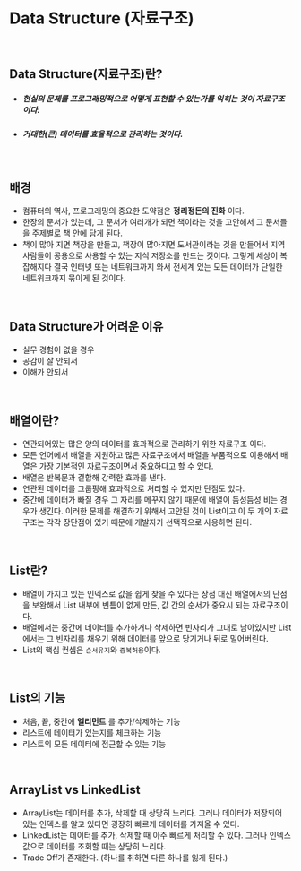 # Data Structure (자료구조)

<br>

## Data Structure(자료구조)란?
- ##### 현실의 문제를 프로그래밍적으로 어떻게 표현할 수 있는가를 익히는 것이 자료구조이다.
- ##### 거대한(큰) 데이터를 효율적으로 관리하는 것이다.

<br>

## 배경

- 컴퓨터의 역사, 프로그래밍의 중요한 도약점은 **정리정돈의 진화** 이다.
- 한장의 문서가 있는데, 그 문서가 여러개가 되면 책이라는 것을 고안해서 그 문서들을 주제별로 책 안에 담게 된다.
- 책이 많아 지면 책장을 만들고, 책장이 많아지면 도서관이라는 것을 만들어서 지역 사람들이 공용으로 사용할 수 있는 지식 저장소를 만드는 것이다. 그렇게 세상이 복잡해지다 결국 인터넷 또는 네트워크까지 와서 전세계 있는 모든 데이터가 단일한 네트워크까지 묶이게 된 것이다.

<br>

## Data Structure가 어려운 이유
- 실무 경험이 없을 경우
- 공감이 잘 안되서
- 이해가 안되서

<br>



## 배열이란?
- 연관되어있는 많은 양의 데이터를 효과적으로 관리하기 위한 자료구조 이다.
- 모든 언어에서 배열을 지원하고 많은 자료구조에서 배열을 부품적으로 이용해서 배열은 가장 기본적인 자료구조이면서 중요하다고 할 수 있다.
- 배열은 반복문과 결합해 강력한 효과를 낸다.
- 연관된 데이터를 그룹핑해 효과적으로 처리할 수 있지만 단점도 있다.
- 중간에 데이터가 빠질 경우 그 자리를 메꾸지 않기 때문에 배열이 듬성듬성 비는 경우가 생긴다.
이러한 문제를 해결하기 위해서 고안된 것이 List이고 이 두 개의 자료구조는 각각 장단점이 있기 때문에 개발자가 선택적으로 사용하면 된다.


<br>

## List란?
- 배열이 가지고 있는 인덱스로 값을 쉽게 찾을 수 있다는 장점 대신 배열에서의 단점을 보완해서 List 내부에 빈틈이 없게 만든, 값 간의 순서가 중요시 되는 자료구조이다.
- 배열에서는 중간에 데이터를 추가하거나 삭제하면 빈자리가 그대로 남아있지만 List에서는 그 빈자리를 채우기 위해 데이터를 앞으로 당기거나 뒤로 밀어버린다.
- List의 핵심 컨셉은 `순서유지`와 `중복허용`이다.


<br>

## List의 기능
- 처음, 끝, 중간에 **엘리먼트** 를 추가/삭제하는 기능
- 리스트에 데이터가 있는지를 체크하는 기능
- 리스트의 모든 데이터에 접근할 수 있는 기능

<br>

## ArrayList vs LinkedList
- ArrayList는 데이터를 추가, 삭제할 때 상당히 느리다. 그러나 데이터가 저장되어 있는 인덱스를 알고 있다면 굉장히 빠르게 데이터를 가져올 수 있다.
- LinkedList는 데이터를 추가, 삭제할 때 아주 빠르게 처리할 수 있다. 그러나 인덱스 값으로 데이터를 조회할 때는 상당히 느리다.
- Trade Off가 존재한다. (하나를 취하면 다른 하나를 잃게 된다.)
